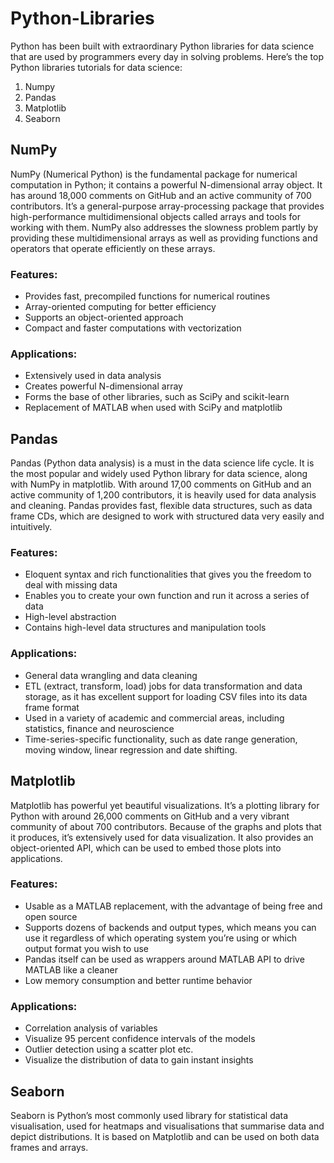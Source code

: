 # Python-Libraries

Python has been built with extraordinary Python libraries for data science that are used by programmers every day in solving problems. Here’s the top Python libraries tutorials for data science:
1) Numpy
2) Pandas
3) Matplotlib
4) Seaborn 


## NumPy
NumPy (Numerical Python) is the fundamental package for numerical computation in Python; it contains a powerful N-dimensional array object. It has around 18,000 comments on GitHub and an active community of 700 contributors. It’s a general-purpose array-processing package that provides high-performance multidimensional objects called arrays and tools for working with them. NumPy also addresses the slowness problem partly by providing these multidimensional arrays as well as providing functions and operators that operate efficiently on these arrays. 

### Features:
* Provides fast, precompiled functions for numerical routines
* Array-oriented computing for better efficiency
* Supports an object-oriented approach
* Compact and faster computations with vectorization
### Applications:
* Extensively used in data analysis 
* Creates powerful N-dimensional array
* Forms the base of other libraries, such as SciPy and scikit-learn
* Replacement of MATLAB when used with SciPy and matplotlib

## Pandas
Pandas (Python data analysis) is a must in the data science life cycle. It is the most popular and widely used Python library for data science, along with NumPy in matplotlib. With around 17,00 comments on GitHub and an active community of 1,200 contributors, it is heavily used for data analysis and cleaning. Pandas provides fast, flexible data structures, such as data frame CDs, which are designed to work with structured data very easily and intuitively. 

### Features:
* Eloquent syntax and rich functionalities that gives you the freedom to deal with missing data
* Enables you to create your own function and run it across a series of data
* High-level abstraction
* Contains high-level data structures and manipulation tools
### Applications: 
* General data wrangling and data cleaning
* ETL (extract, transform, load) jobs for data transformation and data storage, as it has excellent support for loading CSV files into its data frame format
* Used in a variety of academic and commercial areas, including statistics, finance and neuroscience 
* Time-series-specific functionality, such as date range generation, moving window, linear regression and date shifting.

## Matplotlib
Matplotlib has powerful yet beautiful visualizations. It’s a plotting library for Python with around 26,000 comments on GitHub and a very vibrant community of about 700 contributors. Because of the graphs and plots that it produces, it’s extensively used for data visualization. It also provides an object-oriented API, which can be used to embed those plots into applications.
### Features:
* Usable as a MATLAB replacement, with the advantage of being free and open source 
* Supports dozens of backends and output types, which means you can use it regardless of which operating system you’re using or which output format you wish to use
* Pandas itself can be used as wrappers around MATLAB API to drive MATLAB like a cleaner
* Low memory consumption and better runtime behavior
### Applications:
* Correlation analysis of variables
* Visualize 95 percent confidence intervals of the models
* Outlier detection using a scatter plot etc.
* Visualize the distribution of data to gain instant insights

## Seaborn
Seaborn is Python’s most commonly used library for statistical data visualisation, used for heatmaps and visualisations that summarise data and depict distributions. It is based on Matplotlib and can be used on both data frames and arrays.
